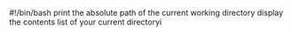 #!/bin/bash
print the absolute path of the current working directory
display the contents list of your current directoryi
